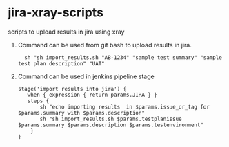 # jira-xray-scripts
scripts to upload results in jira using xray 

1. Command can be used from git bash to upload results in jira.
     
         sh "sh import_results.sh "AB-1234" "sample test summary" "sample test plan description" "UAT"

2. Command can be used in jenkins pipeline stage 

       stage('import results into jira') {
          when { expression { return params.JIRA } }
          steps {
              sh "echo importing results  in $params.issue_or_tag for $params.summary with $params.description"
              sh "sh import_results.sh $params.testplanissue $params.summary $params.description $params.testenvironment"
           }
       }

